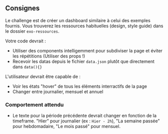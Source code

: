 ## Consignes

Le challenge est de créer un dashboard similaire à celui des exemples fournis. Vous trouverez les ressources habituelles (design, style guide) dans le dossier `exo-ressources`.

Votre code devrait :

- Utiliser des components intelligemment pour subdiviser la page et éviter les répétitions (Utiliser des props !)
- Recevoir les datas depuis le fichier `data.json` plutôt que directement dans `data(){}`

L'utilisateur devrait être capable de :

- Voir les états "hover" de tous les éléments interractifs de la page
- Changer entre journalier, mensuel et annuel

### Comportement attendu

- Le texte pour la période précédente devrait changer en fonction de la timeframe. "Hier" pour journalier (ex : `Hier - 2h`), "La semaine passée" pour hebdomadaire, "Le mois passé" pour mensuel.
